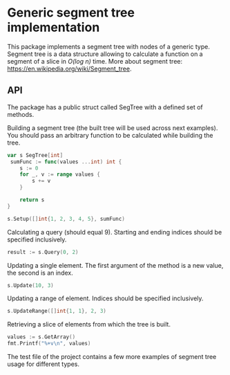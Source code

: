 # Generic segment tree implementation

This package implements a segment tree with nodes of a generic type. Segment tree is a data structure allowing to
calculate a function on a segment of a slice in *O(log n)* time. More about segment tree: https://en.wikipedia.org/wiki/Segment_tree.

## API

The package has a public struct called SegTree with a defined set of methods.

Building a segment tree (the built tree will be used across next examples). You should pass an arbitrary function to be calculated while building the tree.
```go
var s SegTree[int]
 sumFunc := func(values ...int) int {
	s := 0
	for _, v := range values {
		s += v
	}

	return s
}

s.Setup([]int{1, 2, 3, 4, 5}, sumFunc)
```

Calculating a query (should equal 9). Starting and ending indices should be specified inclusively.
```go
result := s.Query(0, 2)
```

Updating a single element. The first argument of the method is a new value, the second is an index. 
```go
s.Update(10, 3)
```

Updating a range of element. Indices should be specified inclusively.
```go
s.UpdateRange([]int{1, 1}, 2, 3)
```

Retrieving a slice of elements from which the tree is built.
```go
values := s.GetArray()
fmt.Printf("%+v\n", values)
```

The test file of the project contains a few more examples of segment tree usage for different types.
